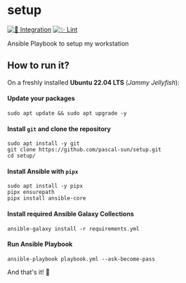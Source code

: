# setup

[![🚀 Integration](https://github.com/pascal-sun/setup/actions/workflows/run-ansible.yml/badge.svg)](https://github.com/pascal-sun/setup/actions/workflows/run-ansible.yml)
[![✨ Lint](https://github.com/pascal-sun/setup/actions/workflows/lint.yml/badge.svg)](https://github.com/pascal-sun/setup/actions/workflows/lint.yml)

Ansible Playbook to setup my workstation

## How to run it?

On a freshly installed **Ubuntu 22.04 LTS** (_Jammy Jellyfish_):

#### Update your packages
```shell
sudo apt update && sudo apt upgrade -y
```

#### Install `git` and clone the repository
```shell
sudo apt install -y git
git clone https://github.com/pascal-sun/setup.git
cd setup/
```

#### Install Ansible with `pipx`
```shell
sudo apt install -y pipx
pipx ensurepath
pipx install ansible-core
```

#### Install required Ansible Galaxy Collections
```shell
ansible-galaxy install -r requirements.yml
```

#### Run Ansible Playbook
```shell
ansible-playbook playbook.yml --ask-become-pass 
```

And that's it! :rocket: